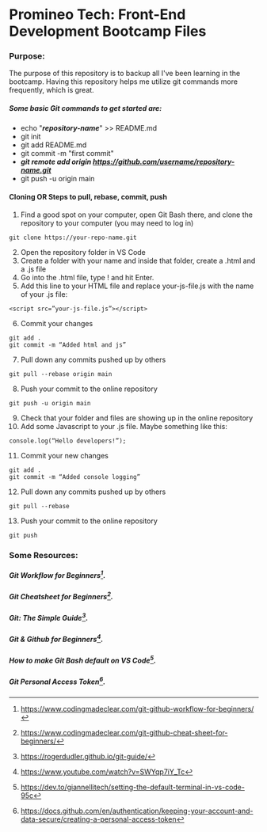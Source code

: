 # Promineo Tech: Front-End Development Bootcamp Files

### Purpose:
The purpose of this repository is to backup all I've been learning in the bootcamp. 
Having this repository helps me utilize git commands more frequently, which is great.


##### Some basic Git commands to get started are:

- echo "***repository-name***" >> README.md
- git init
- git add README.md
- git commit -m "first commit"
- ***git remote add origin https://github.com/username/repository-name.git***
- git push -u origin main

#### Cloning OR Steps to pull, rebase, commit, push 

1. Find a good spot on your computer, open Git Bash there, and clone the repository to your computer (you may need to log in)
```
git clone https://your-repo-name.git
```
2. Open the repository folder in VS Code
3. Create a folder with your name and inside that folder, create a .html and a .js file
4. Go into the .html file, type ! and hit Enter.
5. Add this line to your HTML file and replace your-js-file.js with the name of your .js file:
```
<script src=”your-js-file.js”></script>
```
6. Commit your changes
```
git add .
git commit -m “Added html and js”
```
7. Pull down any commits pushed up by others
```
git pull --rebase origin main
```
8. Push your commit to the online repository
```
git push -u origin main
```
9. Check that your folder and files are showing up in the online repository
10. Add some Javascript to your .js file. Maybe something like this:
```
console.log(“Hello developers!”);
```
11. Commit your new changes
```
git add .
git commit -m “Added console logging”
```
12. Pull down any commits pushed up by others
```
git pull --rebase
```
13. Push your commit to the online repository
```
git push
```

### Some Resources:
##### Git Workflow for Beginners[^1].

##### Git Cheatsheet for Beginners[^2].

##### Git: The Simple Guide[^3].

##### Git & Github for Beginners[^4].

##### How to make Git Bash default on VS Code[^5].

##### Git Personal Access Token[^6].

[^1]: https://www.codingmadeclear.com/git-github-workflow-for-beginners/
[^2]: https://www.codingmadeclear.com/git-github-cheat-sheet-for-beginners/
[^3]: https://rogerdudler.github.io/git-guide/
[^4]: https://www.youtube.com/watch?v=SWYqp7iY_Tc
[^5]: https://dev.to/giannellitech/setting-the-default-terminal-in-vs-code-95c
[^6]: https://docs.github.com/en/authentication/keeping-your-account-and-data-secure/creating-a-personal-access-token

